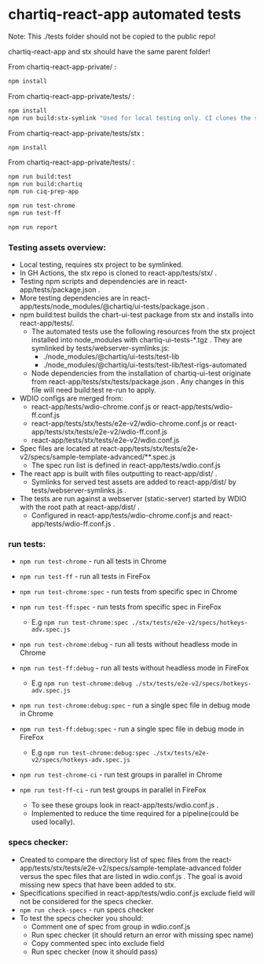 # chartiq-react-app automated tests

Note: This ./tests folder should not be copied to the public repo!

chartiq-react-app and stx should have the same parent folder!

From chartiq-react-app-private/ :

```sh
npm install
```
From chartiq-react-app-private/tests/ :

```sh
npm install
npm run build:stx-symlink "Used for local testing only. CI clones the stx repo instead."
```
From chartiq-react-app-private/tests/stx :

```sh
npm install
```
From chartiq-react-app-private/tests/ :

```sh
npm run build:test
npm run build:chartiq
npm run ciq-prep-app

npm run test-chrome
npm run test-ff

npm run report
```

### Testing assets overview:

- Local testing, requires stx project to be symlinked.
- In GH Actions, the stx repo is cloned to react-app/tests/stx/ .
- Testing npm scripts and dependencies are in react-app/tests/package.json .
- More testing dependencies are in react-app/tests/node_modules/@chartiq/ui-tests/package.json .
- npm build:test builds the chart-ui-test package from stx and installs into react-app/tests/.
    - The automated tests use the following resources from the stx project installed into node_modules with chartiq-ui-tests-*.tgz . They are symlinked by tests/webserver-symlinks.js:
      - ./node_modules/@chartiq/ui-tests/test-lib
      - ./node_modules/@chartiq/ui-tests/test-lib/test-rigs-automated
    - Node dependencies from the installation of chartiq-ui-test originate from react-app/tests/stx/tests/package.json . Any changes in this file will need build:test re-run to apply.
- WDIO configs are merged from:
    - react-app/tests/wdio-chrome.conf.js or react-app/tests/wdio-ff.conf.js
    - react-app/tests/stx/tests/e2e-v2/wdio-chrome.conf.js or react-app/tests/stx/tests/e2e-v2/wdio-ff.conf.js
    - react-app/tests/stx/tests/e2e-v2/wdio.conf.js
- Spec files are located at react-app/tests/stx/tests/e2e-v2/specs/sample-template-advanced/**.spec.js
    - The spec run list is defined in react-app/tests/wdio.conf.js
- The react app is built with files outputting to react-app/dist/ .
    - Symlinks for served test assets are added to react-app/dist/ by tests/webserver-symlinks.js .
- The tests are run against a webserver (static-server) started by WDIO with the root path at react-app/dist/ .
    - Configured in react-app/tests/wdio-chrome.conf.js and react-app/tests/wdio-ff.conf.js .

### run tests:

- `npm run test-chrome` - run all tests in Chrome
- `npm run test-ff` - run all tests in FireFox

- `npm run test-chrome:spec` - run tests from specific spec in Chrome
- `npm run test-ff:spec` - run tests from specific spec in FireFox
    - E.g `npm run test-chrome:spec ./stx/tests/e2e-v2/specs/hotkeys-adv.spec.js`

- `npm run test-chrome:debug` - run all tests without headless mode in Chrome
- `npm run test-ff:debug` - run all tests without headless mode in FireFox
    - E.g `npm run test-chrome:debug ./stx/tests/e2e-v2/specs/hotkeys-adv.spec.js`

- `npm run test-chrome:debug:spec` - run a single spec file in debug mode in Chrome
- `npm run test-ff:debug:spec` - run a single spec file in debug mode in FireFox
    - E.g `npm run test-chrome:debug:spec ./stx/tests/e2e-v2/specs/hotkeys-adv.spec.js`

- `npm run test-chrome-ci` - run test groups in parallel in Chrome
- `npm run test-ff-ci` - run test groups in parallel in FireFox
    - To see these groups look in react-app/tests/wdio.conf.js .
    - Implemented to reduce the time required for a pipeline(could be used locally).

### specs checker:

- Created to compare the directory list of spec files from the react-app/tests/stx/tests/e2e-v2/specs/sample-template-advanced folder versus the spec files that are listed in wdio.conf.js . The goal is avoid missing new specs that have been added to stx.
- Specifications specified in react-app/tests/wdio.conf.js exclude field will not be considered for the specs checker.
- `npm run check-specs` - run specs checker
- To test the specs checker you should:
    - Comment one of spec from group in wdio.conf.js
    - Run spec checker (it should return an error with missing spec name)
    - Copy commented spec into exclude field
    - Run spec checker (now it should pass)

